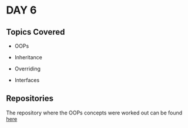 # DAY 6

## Topics Covered

* OOPs

* Inheritance

* Overriding

* Interfaces


## Repositories

The repository where the OOPs concepts were worked out can be found [here](https://github.com/ash0306/Genspark-Training/tree/master/Day%205/RequestTrackerSolution)
